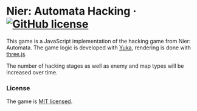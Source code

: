 # Nier: Automata Hacking &middot; [![GitHub license](https://img.shields.io/badge/license-MIT-blue.svg)](https://github.com/Mugen87/nier/blob/master/LICENSE)

This game is a JavaScript implementation of the hacking game from Nier: Automata. The game logic is developed with [Yuka](https://github.com/Mugen87/yuka),
rendering is done with [three.js](https://github.com/mrdoob/three.js).

The number of hacking stages as well as enemy and map types will be increased over time.

### License

The game is [MIT licensed](./LICENSE).
